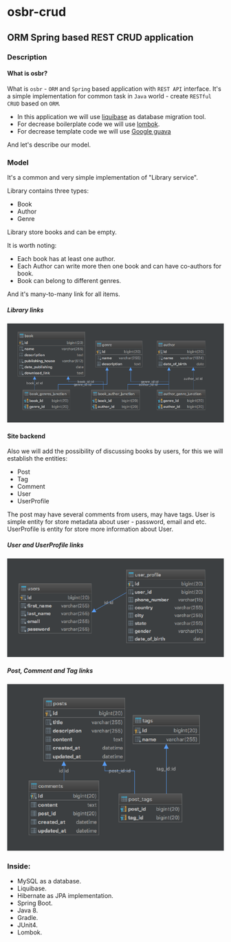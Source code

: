 # osbr-crud
## ORM Spring based REST CRUD application
### Description
#### What is osbr?
What is `osbr` - `ORM` and `Spring` based application with `REST API` interface.
It's a simple implementation for common task in `Java` world - create `RESTful CRUD` based on `ORM`. 

* In this application we will use [liquibase](https://www.liquibase.org/) as database migration tool. 
* For decrease boilerplate code we will use [lombok](https://projectlombok.org/).
* For decrease template code we will use [Google guava](https://github.com/google/guava)


And let's describe our model.
### Model
It's a common  and very simple implementation of "Library service".


Library contains three types: 
* Book 
* Author
* Genre


Library store books and can be empty.


It is worth noting:
* Each book has at least one author.
* Each Author can write more then one book and can have co-authors for book.
* Book can belong to different genres.

And it's many-to-many link for all items.

##### Library links
![Library](./info/library.png)

#### Site backend
Also we will add the possibility of discussing books by users, for this we will establish the entities:
* Post
* Tag
* Comment
* User
* UserProfile


The post may have several comments from users, may have tags.
User is simple entity for store metadata about user - password, email and etc.
UserProfile is entity for store more information about User. 

##### User and UserProfile links
![Library](./info/users_to_user_profile.png)


##### Post, Comment and Tag links

![Library](./info/post_to_tag_to_comment.png)

### Inside:
* MySQL as a database.
* Liquibase.
* Hibernate as JPA implementation.
* Spring Boot.
* Java 8.
* Gradle.
* JUnit4.
* Lombok.
